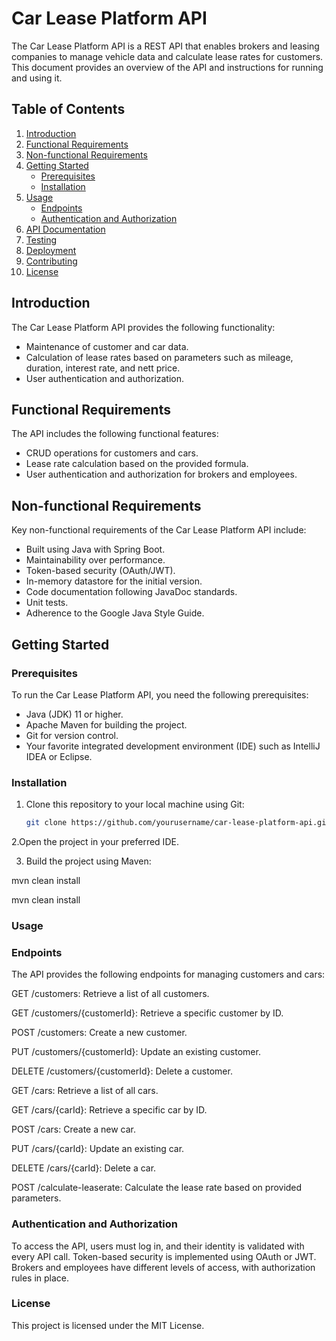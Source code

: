 # Car Lease Platform API

The Car Lease Platform API is a REST API that enables brokers and leasing companies to manage vehicle data and calculate lease rates for customers. This document provides an overview of the API and instructions for running and using it.

## Table of Contents

1. [Introduction](#introduction)
2. [Functional Requirements](#functional-requirements)
3. [Non-functional Requirements](#non-functional-requirements)
4. [Getting Started](#getting-started)
   - [Prerequisites](#prerequisites)
   - [Installation](#installation)
5. [Usage](#usage)
   - [Endpoints](#endpoints)
   - [Authentication and Authorization](#authentication-and-authorization)
6. [API Documentation](#api-documentation)
7. [Testing](#testing)
8. [Deployment](#deployment)
9. [Contributing](#contributing)
10. [License](#license)

## Introduction

The Car Lease Platform API provides the following functionality:

- Maintenance of customer and car data.
- Calculation of lease rates based on parameters such as mileage, duration, interest rate, and nett price.
- User authentication and authorization.

## Functional Requirements

The API includes the following functional features:

- CRUD operations for customers and cars.
- Lease rate calculation based on the provided formula.
- User authentication and authorization for brokers and employees.

## Non-functional Requirements

Key non-functional requirements of the Car Lease Platform API include:

- Built using Java with Spring Boot.
- Maintainability over performance.
- Token-based security (OAuth/JWT).
- In-memory datastore for the initial version.
- Code documentation following JavaDoc standards.
- Unit tests.
- Adherence to the Google Java Style Guide.

## Getting Started

### Prerequisites

To run the Car Lease Platform API, you need the following prerequisites:

- Java (JDK) 11 or higher.
- Apache Maven for building the project.
- Git for version control.
- Your favorite integrated development environment (IDE) such as IntelliJ IDEA or Eclipse.

### Installation

1. Clone this repository to your local machine using Git:

   ```bash
   git clone https://github.com/yourusername/car-lease-platform-api.git

2.Open the project in your preferred IDE.

3. Build the project using Maven:

mvn clean install

mvn clean install
###  Usage

### Endpoints

The API provides the following endpoints for managing customers and cars:

GET /customers: Retrieve a list of all customers.

GET /customers/{customerId}: Retrieve a specific customer by ID.

POST /customers: Create a new customer.

PUT /customers/{customerId}: Update an existing customer.

DELETE /customers/{customerId}: Delete a customer.

GET /cars: Retrieve a list of all cars.

GET /cars/{carId}: Retrieve a specific car by ID.

POST /cars: Create a new car.

PUT /cars/{carId}: Update an existing car.

DELETE /cars/{carId}: Delete a car.

POST /calculate-leaserate: Calculate the lease rate based on provided parameters.

### Authentication and Authorization

To access the API, users must log in, and their identity is validated with every API call. Token-based security is implemented using OAuth or JWT. Brokers and employees have different levels of access, with authorization rules in place.
### License

This project is licensed under the MIT License.

